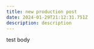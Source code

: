 ```yaml
---
title: new production post
date: 2024-01-29T21:12:31.751Z
description: description
---
```

t﻿est body